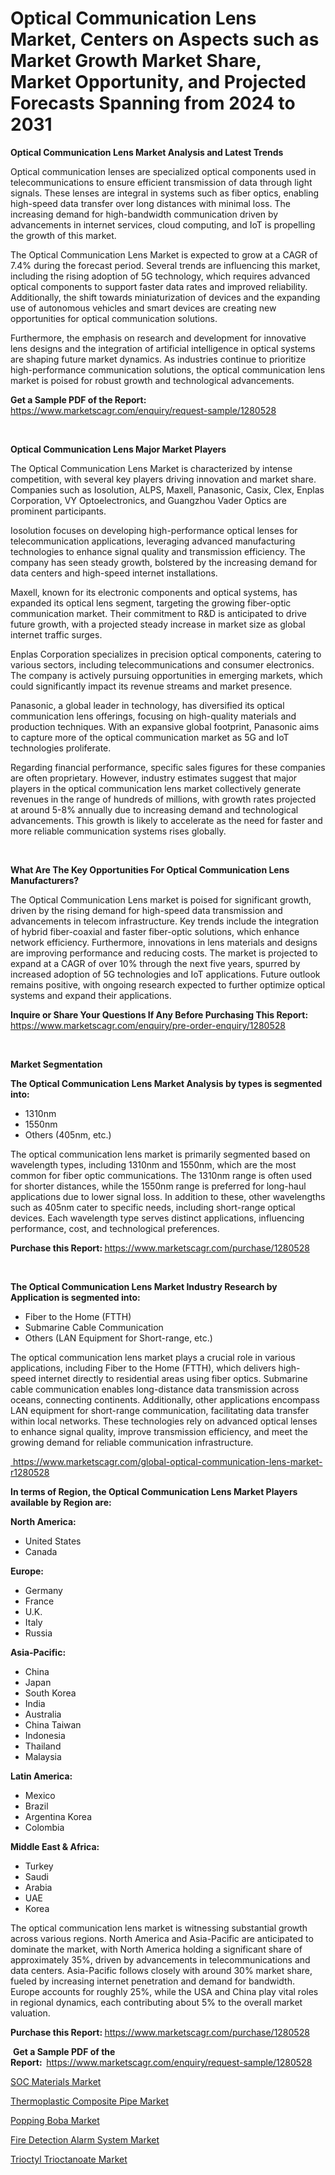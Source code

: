 <p><h1>Optical Communication Lens Market, Centers on Aspects such as Market Growth Market Share, Market Opportunity, and Projected Forecasts Spanning from 2024 to 2031</h1></p><p><strong>Optical Communication Lens Market Analysis and Latest Trends</strong></p>
<p><p>Optical communication lenses are specialized optical components used in telecommunications to ensure efficient transmission of data through light signals. These lenses are integral in systems such as fiber optics, enabling high-speed data transfer over long distances with minimal loss. The increasing demand for high-bandwidth communication driven by advancements in internet services, cloud computing, and IoT is propelling the growth of this market.</p><p>The Optical Communication Lens Market is expected to grow at a CAGR of 7.4% during the forecast period. Several trends are influencing this market, including the rising adoption of 5G technology, which requires advanced optical components to support faster data rates and improved reliability. Additionally, the shift towards miniaturization of devices and the expanding use of autonomous vehicles and smart devices are creating new opportunities for optical communication solutions.</p><p>Furthermore, the emphasis on research and development for innovative lens designs and the integration of artificial intelligence in optical systems are shaping future market dynamics. As industries continue to prioritize high-performance communication solutions, the optical communication lens market is poised for robust growth and technological advancements.</p></p>
<p><strong>Get a Sample PDF of the Report:&nbsp;</strong> <a href="https://www.marketscagr.com/enquiry/request-sample/1280528?utm_campaign=1286&utm_medium=2&utm_source=Github&utm_content=ia&utm_term=30092024&utm_id=optical-communication-lens">https://www.marketscagr.com/enquiry/request-sample/1280528</a></p>
<p>&nbsp;</p>
<p><strong>Optical Communication Lens Major Market Players</strong></p>
<p><p>The Optical Communication Lens Market is characterized by intense competition, with several key players driving innovation and market share. Companies such as Iosolution, ALPS, Maxell, Panasonic, Casix, Clex, Enplas Corporation, VY Optoelectronics, and Guangzhou Vader Optics are prominent participants.</p><p>Iosolution focuses on developing high-performance optical lenses for telecommunication applications, leveraging advanced manufacturing technologies to enhance signal quality and transmission efficiency. The company has seen steady growth, bolstered by the increasing demand for data centers and high-speed internet installations.</p><p>Maxell, known for its electronic components and optical systems, has expanded its optical lens segment, targeting the growing fiber-optic communication market. Their commitment to R&D is anticipated to drive future growth, with a projected steady increase in market size as global internet traffic surges.</p><p>Enplas Corporation specializes in precision optical components, catering to various sectors, including telecommunications and consumer electronics. The company is actively pursuing opportunities in emerging markets, which could significantly impact its revenue streams and market presence.</p><p>Panasonic, a global leader in technology, has diversified its optical communication lens offerings, focusing on high-quality materials and production techniques. With an expansive global footprint, Panasonic aims to capture more of the optical communication market as 5G and IoT technologies proliferate.</p><p>Regarding financial performance, specific sales figures for these companies are often proprietary. However, industry estimates suggest that major players in the optical communication lens market collectively generate revenues in the range of hundreds of millions, with growth rates projected at around 5-8% annually due to increasing demand and technological advancements. This growth is likely to accelerate as the need for faster and more reliable communication systems rises globally.</p></p>
<p>&nbsp;</p>
<p><strong>What Are The Key Opportunities For Optical Communication Lens Manufacturers?</strong></p>
<p><p>The Optical Communication Lens market is poised for significant growth, driven by the rising demand for high-speed data transmission and advancements in telecom infrastructure. Key trends include the integration of hybrid fiber-coaxial and faster fiber-optic solutions, which enhance network efficiency. Furthermore, innovations in lens materials and designs are improving performance and reducing costs. The market is projected to expand at a CAGR of over 10% through the next five years, spurred by increased adoption of 5G technologies and IoT applications. Future outlook remains positive, with ongoing research expected to further optimize optical systems and expand their applications.</p></p>
<p><strong>Inquire or Share Your Questions If Any Before Purchasing This Report:</strong> <a href="https://www.marketscagr.com/enquiry/pre-order-enquiry/1280528?utm_campaign=1286&utm_medium=2&utm_source=Github&utm_content=ia&utm_term=30092024&utm_id=optical-communication-lens">https://www.marketscagr.com/enquiry/pre-order-enquiry/1280528</a></p>
<p>&nbsp;</p>
<p><strong>Market Segmentation</strong></p>
<p><strong>The Optical Communication Lens Market Analysis by types is segmented into:</strong></p>
<p><ul><li>1310nm</li><li>1550nm</li><li>Others (405nm, etc.)</li></ul></p>
<p><p>The optical communication lens market is primarily segmented based on wavelength types, including 1310nm and 1550nm, which are the most common for fiber optic communications. The 1310nm range is often used for shorter distances, while the 1550nm range is preferred for long-haul applications due to lower signal loss. In addition to these, other wavelengths such as 405nm cater to specific needs, including short-range optical devices. Each wavelength type serves distinct applications, influencing performance, cost, and technological preferences.</p></p>
<p><strong>Purchase this Report:&nbsp;</strong><a href="https://www.marketscagr.com/purchase/1280528?utm_campaign=1286&utm_medium=2&utm_source=Github&utm_content=ia&utm_term=30092024&utm_id=optical-communication-lens">https://www.marketscagr.com/purchase/1280528</a></p>
<p>&nbsp;</p>
<p><strong>The Optical Communication Lens Market Industry Research by Application is segmented into:</strong></p>
<p><ul><li>Fiber to the Home (FTTH)</li><li>Submarine Cable Communication</li><li>Others (LAN Equipment for Short-range, etc.)</li></ul></p>
<p><p>The optical communication lens market plays a crucial role in various applications, including Fiber to the Home (FTTH), which delivers high-speed internet directly to residential areas using fiber optics. Submarine cable communication enables long-distance data transmission across oceans, connecting continents. Additionally, other applications encompass LAN equipment for short-range communication, facilitating data transfer within local networks. These technologies rely on advanced optical lenses to enhance signal quality, improve transmission efficiency, and meet the growing demand for reliable communication infrastructure.</p></p>
<p><a href="https://www.marketscagr.com/global-optical-communication-lens-market-r1280528?utm_campaign=1286&utm_medium=2&utm_source=Github&utm_content=ia&utm_term=30092024&utm_id=optical-communication-lens">&nbsp;https://www.marketscagr.com/global-optical-communication-lens-market-r1280528</a></p>
<p><strong>In terms of Region, the Optical Communication Lens Market Players available by Region are:</strong></p>
<p>
    <p> <strong> North America: </strong>
        <ul>
            <li>United States</li>
            <li>Canada</li>
        </ul>
        </p> 
    <p> <strong> Europe: </strong>
        <ul>
            <li>Germany</li>
            <li>France</li>
            <li>U.K.</li>
            <li>Italy</li>
            <li>Russia</li>
        </ul>
        </p> 
    <p> <strong> Asia-Pacific: </strong>
        <ul>
            <li>China</li>
            <li>Japan</li>
            <li>South Korea</li>
            <li>India</li>
            <li>Australia</li>
            <li>China Taiwan</li>
            <li>Indonesia</li>
            <li>Thailand</li>
            <li>Malaysia</li>
        </ul>
        </p> 
    <p> <strong> Latin America: </strong>
        <ul>
            <li>Mexico</li>
            <li>Brazil</li>
            <li>Argentina Korea</li>
            <li>Colombia</li>
        </ul>
        </p> 
    <p> <strong> Middle East & Africa: </strong>
        <ul>
            <li>Turkey</li>
            <li>Saudi</li>
            <li>Arabia</li>
            <li>UAE</li>
            <li>Korea</li>
        </ul>
    </p>
    </p>
<p><p>The optical communication lens market is witnessing substantial growth across various regions. North America and Asia-Pacific are anticipated to dominate the market, with North America holding a significant share of approximately 35%, driven by advancements in telecommunications and data centers. Asia-Pacific follows closely with around 30% market share, fueled by increasing internet penetration and demand for bandwidth. Europe accounts for roughly 25%, while the USA and China play vital roles in regional dynamics, each contributing about 5% to the overall market valuation.</p></p>
<p><strong>Purchase this Report: </strong><a href="https://www.marketscagr.com/purchase/1280528?utm_campaign=1286&utm_medium=2&utm_source=Github&utm_content=ia&utm_term=30092024&utm_id=optical-communication-lens">https://www.marketscagr.com/purchase/1280528</a></p>
<p>&nbsp;<strong>Get a Sample PDF of the Report:&nbsp;&nbsp;</strong><a href="https://www.marketscagr.com/enquiry/request-sample/1280528?utm_campaign=1286&utm_medium=2&utm_source=Github&utm_content=ia&utm_term=30092024&utm_id=optical-communication-lens">https://www.marketscagr.com/enquiry/request-sample/1280528</a></p>
<p><strong></strong></p>
<p><p><a href="https://www.linkedin.com/pulse/unlocking-growth-potential-market-strategic-analysis-iltve?utm_campaign=1286&utm_medium=2&utm_source=Github&utm_content=ia&utm_term=30092024&utm_id=optical-communication-lens">SOC Materials Market</a></p><p><a href="https://issuu.com/reportprime-2/docs/thermoplastic-composite-pipe-market_7532f653ede300?utm_campaign=1286&utm_medium=2&utm_source=Github&utm_content=ia&utm_term=30092024&utm_id=optical-communication-lens">Thermoplastic Composite Pipe Market</a></p><p><a href="https://www.linkedin.com/pulse/strategic-roadmap-global-popping-boba-market-insights-opportunities-kih5c?utm_campaign=1286&utm_medium=2&utm_source=Github&utm_content=ia&utm_term=30092024&utm_id=optical-communication-lens">Popping Boba Market</a></p><p><a href="https://www.linkedin.com/pulse/fire-detection-alarm-system-market-size-segmentation-trends-pxvqe?utm_campaign=1286&utm_medium=2&utm_source=Github&utm_content=ia&utm_term=30092024&utm_id=optical-communication-lens">Fire Detection Alarm System Market</a></p><p><a href="https://issuu.com/reportprime-2/docs/trioctyl-trioctanoate-market-size-2_47a5cafe9b42bc?utm_campaign=1286&utm_medium=2&utm_source=Github&utm_content=ia&utm_term=30092024&utm_id=optical-communication-lens">Trioctyl Trioctanoate Market</a></p></p>